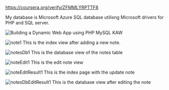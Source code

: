 https://coursera.org/verify/ZFMMLYRPTTF8

My database is Microsoft Azure SQL database utilisng Microsoft drivers for PHP and SQL server.

![Building a Dynamic Web App using PHP   MySQL KAW](https://user-images.githubusercontent.com/36702039/209579276-f327d2de-755c-4ced-8919-7beb2fd3ded0.png)

![note1](https://user-images.githubusercontent.com/36702039/209578628-74685f7c-07a4-4c3b-beae-bd155469448b.png)
This is the index view after adding a new note.

![notesDb1](https://user-images.githubusercontent.com/36702039/209578887-b6cef8c0-c309-4060-9c4d-aa65afcc6e06.png)
This is the database view of the notes table

![noteEdit1](https://user-images.githubusercontent.com/36702039/209579007-a5c43107-ce62-4975-abbf-b6a78d55f504.png)
This is the edit note view

![noteEditResult1](https://user-images.githubusercontent.com/36702039/209579083-6ddb2324-0c09-4295-b88a-99c41f73f1d7.png)
This is the index page with the update note

![notesDbEditResult1](https://user-images.githubusercontent.com/36702039/209579505-72b421e9-8b16-44b5-a07d-f0e9329d395e.png)
This is the database view after editing the note



